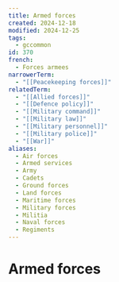 ```yaml
---
title: Armed forces
created: 2024-12-18
modified: 2024-12-25
tags:
  - gccommon
id: 370
french:
  - Forces armees
narrowerTerm:
  - "[[Peacekeeping forces]]"
relatedTerm:
  - "[[Allied forces]]"
  - "[[Defence policy]]"
  - "[[Military command]]"
  - "[[Military law]]"
  - "[[Military personnel]]"
  - "[[Military police]]"
  - "[[War]]"
aliases:
  - Air forces
  - Armed services
  - Army
  - Cadets
  - Ground forces
  - Land forces
  - Maritime forces
  - Military forces
  - Militia
  - Naval forces
  - Regiments
---
```

# Armed forces
